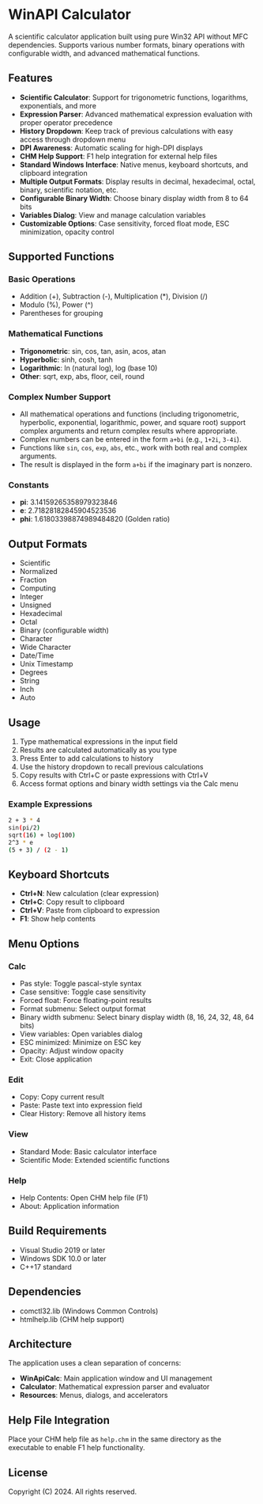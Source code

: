 # WinAPI Calculator

A scientific calculator application built using pure Win32 API without MFC dependencies. Supports various number formats, binary operations with configurable width, and advanced mathematical functions.

## Features

- **Scientific Calculator**: Support for trigonometric functions, logarithms, exponentials, and more
- **Expression Parser**: Advanced mathematical expression evaluation with proper operator precedence
- **History Dropdown**: Keep track of previous calculations with easy access through dropdown menu
- **DPI Awareness**: Automatic scaling for high-DPI displays
- **CHM Help Support**: F1 help integration for external help files
- **Standard Windows Interface**: Native menus, keyboard shortcuts, and clipboard integration
- **Multiple Output Formats**: Display results in decimal, hexadecimal, octal, binary, scientific notation, etc.
- **Configurable Binary Width**: Choose binary display width from 8 to 64 bits
- **Variables Dialog**: View and manage calculation variables
- **Customizable Options**: Case sensitivity, forced float mode, ESC minimization, opacity control

## Supported Functions

### Basic Operations

- Addition (+), Subtraction (-), Multiplication (*), Division (/)
- Modulo (%), Power (^)
- Parentheses for grouping

### Mathematical Functions

- **Trigonometric**: sin, cos, tan, asin, acos, atan
- **Hyperbolic**: sinh, cosh, tanh
- **Logarithmic**: ln (natural log), log (base 10)
- **Other**: sqrt, exp, abs, floor, ceil, round

### **Complex Number Support**

- All mathematical operations and functions (including trigonometric, hyperbolic, exponential, logarithmic, power, and square root) support complex arguments and return complex results where appropriate.
- Complex numbers can be entered in the form `a+bi` (e.g., `1+2i`, `3-4i`).
- Functions like `sin`, `cos`, `exp`, `abs`, etc., work with both real and complex arguments.
- The result is displayed in the form `a+bi` if the imaginary part is nonzero.

### Constants

- **pi**: 3.14159265358979323846
- **e**: 2.71828182845904523536
- **phi**: 1.61803398874989484820 (Golden ratio)

## Output Formats

- Scientific
- Normalized
- Fraction
- Computing
- Integer
- Unsigned
- Hexadecimal
- Octal
- Binary (configurable width)
- Character
- Wide Character
- Date/Time
- Unix Timestamp
- Degrees
- String
- Inch
- Auto

## Usage

1. Type mathematical expressions in the input field
2. Results are calculated automatically as you type
3. Press Enter to add calculations to history
4. Use the history dropdown to recall previous calculations
5. Copy results with Ctrl+C or paste expressions with Ctrl+V
6. Access format options and binary width settings via the Calc menu

### Example Expressions

```bash
2 + 3 * 4
sin(pi/2)
sqrt(16) + log(100)
2^3 * e
(5 + 3) / (2 - 1)
```

## Keyboard Shortcuts

- **Ctrl+N**: New calculation (clear expression)
- **Ctrl+C**: Copy result to clipboard
- **Ctrl+V**: Paste from clipboard to expression
- **F1**: Show help contents

## Menu Options

### Calc

- Pas style: Toggle pascal-style syntax
- Case sensitive: Toggle case sensitivity
- Forced float: Force floating-point results
- Format submenu: Select output format
- Binary width submenu: Select binary display width (8, 16, 24, 32, 48, 64 bits)
- View variables: Open variables dialog
- ESC minimized: Minimize on ESC key
- Opacity: Adjust window opacity
- Exit: Close application

### Edit

- Copy: Copy current result
- Paste: Paste text into expression field
- Clear History: Remove all history items

### View

- Standard Mode: Basic calculator interface
- Scientific Mode: Extended scientific functions

### Help

- Help Contents: Open CHM help file (F1)
- About: Application information

## Build Requirements

- Visual Studio 2019 or later
- Windows SDK 10.0 or later
- C++17 standard

## Dependencies

- comctl32.lib (Windows Common Controls)
- htmlhelp.lib (CHM help support)

## Architecture

The application uses a clean separation of concerns:

- **WinApiCalc**: Main application window and UI management
- **Calculator**: Mathematical expression parser and evaluator
- **Resources**: Menus, dialogs, and accelerators

## Help File Integration

Place your CHM help file as `help.chm` in the same directory as the executable to enable F1 help functionality.

## License

Copyright (C) 2024. All rights reserved.
